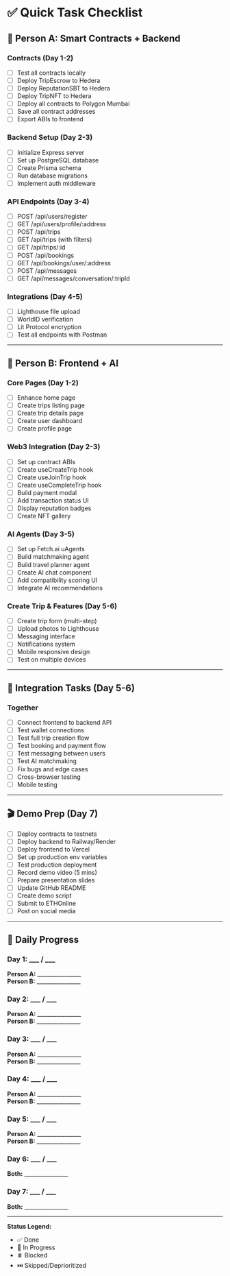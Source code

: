 # ✅ Quick Task Checklist

## 🔷 Person A: Smart Contracts + Backend

### Contracts (Day 1-2)
- [ ] Test all contracts locally
- [ ] Deploy TripEscrow to Hedera
- [ ] Deploy ReputationSBT to Hedera  
- [ ] Deploy TripNFT to Hedera
- [ ] Deploy all contracts to Polygon Mumbai
- [ ] Save all contract addresses
- [ ] Export ABIs to frontend

### Backend Setup (Day 2-3)
- [ ] Initialize Express server
- [ ] Set up PostgreSQL database
- [ ] Create Prisma schema
- [ ] Run database migrations
- [ ] Implement auth middleware

### API Endpoints (Day 3-4)
- [ ] POST /api/users/register
- [ ] GET /api/users/profile/:address
- [ ] POST /api/trips
- [ ] GET /api/trips (with filters)
- [ ] GET /api/trips/:id
- [ ] POST /api/bookings
- [ ] GET /api/bookings/user/:address
- [ ] POST /api/messages
- [ ] GET /api/messages/conversation/:tripId

### Integrations (Day 4-5)
- [ ] Lighthouse file upload
- [ ] WorldID verification
- [ ] Lit Protocol encryption
- [ ] Test all endpoints with Postman

---

## 🔶 Person B: Frontend + AI

### Core Pages (Day 1-2)
- [ ] Enhance home page
- [ ] Create trips listing page
- [ ] Create trip details page
- [ ] Create user dashboard
- [ ] Create profile page

### Web3 Integration (Day 2-3)
- [ ] Set up contract ABIs
- [ ] Create useCreateTrip hook
- [ ] Create useJoinTrip hook
- [ ] Create useCompleteTrip hook
- [ ] Build payment modal
- [ ] Add transaction status UI
- [ ] Display reputation badges
- [ ] Create NFT gallery

### AI Agents (Day 3-5)
- [ ] Set up Fetch.ai uAgents
- [ ] Build matchmaking agent
- [ ] Build travel planner agent
- [ ] Create AI chat component
- [ ] Add compatibility scoring UI
- [ ] Integrate AI recommendations

### Create Trip & Features (Day 5-6)
- [ ] Create trip form (multi-step)
- [ ] Upload photos to Lighthouse
- [ ] Messaging interface
- [ ] Notifications system
- [ ] Mobile responsive design
- [ ] Test on multiple devices

---

## 🤝 Integration Tasks (Day 5-6)

### Together
- [ ] Connect frontend to backend API
- [ ] Test wallet connections
- [ ] Test full trip creation flow
- [ ] Test booking and payment flow
- [ ] Test messaging between users
- [ ] Test AI matchmaking
- [ ] Fix bugs and edge cases
- [ ] Cross-browser testing
- [ ] Mobile testing

---

## 🎬 Demo Prep (Day 7)

- [ ] Deploy contracts to testnets
- [ ] Deploy backend to Railway/Render
- [ ] Deploy frontend to Vercel
- [ ] Set up production env variables
- [ ] Test production deployment
- [ ] Record demo video (5 mins)
- [ ] Prepare presentation slides
- [ ] Update GitHub README
- [ ] Create demo script
- [ ] Submit to ETHOnline
- [ ] Post on social media

---

## 📍 Daily Progress

### Day 1: ___ / ___
**Person A:** ________________  
**Person B:** ________________

### Day 2: ___ / ___
**Person A:** ________________  
**Person B:** ________________

### Day 3: ___ / ___
**Person A:** ________________  
**Person B:** ________________

### Day 4: ___ / ___
**Person A:** ________________  
**Person B:** ________________

### Day 5: ___ / ___
**Person A:** ________________  
**Person B:** ________________

### Day 6: ___ / ___
**Both:** ________________

### Day 7: ___ / ___
**Both:** ________________

---

**Status Legend:**
- ✅ Done
- 🚧 In Progress
- ⏸️ Blocked
- ⏭️ Skipped/Deprioritized
